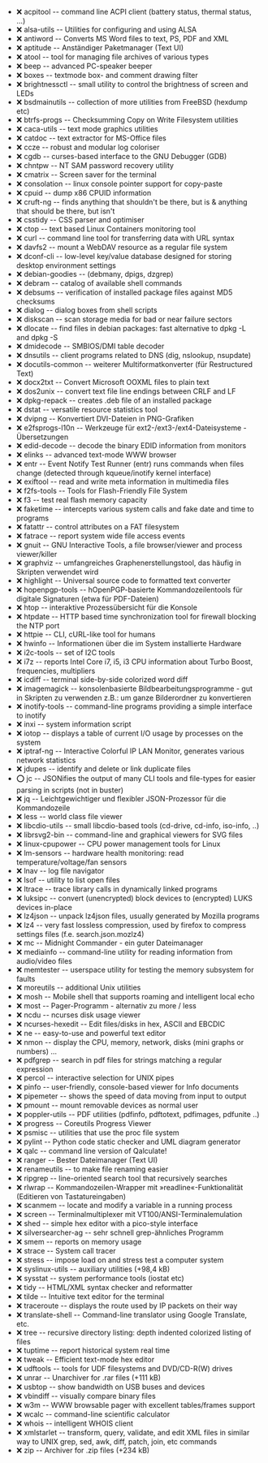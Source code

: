 - :x:  acpitool  --	command line ACPI client (battery status, thermal status, …)
- :x:  alsa-utils  --		Utilities for configuring and using ALSA
- :x:  antiword  --		Converts MS Word files to text, PS, PDF and XML
- :x:  aptitude  --	Anständiger Paketmanager (Text UI)
- :x:  atool  --		tool for managing file archives of various types
- :x:  beep  --		advanced PC-speaker beeper
- :x:  boxes  --	textmode box- and comment drawing filter
- :x:  brightnessctl  --		small utility to control the brightness of screen and LEDs
- :x:  bsdmainutils  --	collection of more utilities from FreeBSD (hexdump etc)
- :x:  btrfs-progs  --		Checksumming Copy on Write Filesystem utilities
- :x:  caca-utils  --	text mode graphics utilities
- :x:  catdoc  --	text extractor for MS-Office files
- :x:  ccze  --		robust and modular log coloriser
- :x:  cgdb  --	curses-based interface to the GNU Debugger (GDB)
- :x:  chntpw  --		NT SAM password recovery utility
- :x:  cmatrix  --	Screen saver for the terminal
- :x:  consolation  --		linux console pointer support for copy-paste
- :x:  cpuid  --		dump x86 CPUID information
- :x:  cruft-ng  --		finds anything that shouldn't be there, but is & anything that should be there, but isn't
- :x:  csstidy  --	CSS parser and optimiser
- :x:  ctop  --	text based Linux Containers monitoring tool
- :x:  curl  --		command line tool for transferring data with URL syntax
- :x:  davfs2  --		mount a WebDAV resource as a regular file system
- :x:  dconf-cli  --		low-level key/value database designed for storing desktop environment settings
- :x:  debian-goodies  --	(debmany, dpigs, dzgrep)
- :x:  debram  --		catalog of available shell commands
- :x:  debsums  --	verification of installed package files against MD5 checksums
- :x:  dialog  --		dialog boxes from shell scripts
- :x:  diskscan  --	scan storage media for bad or near failure sectors
- :x:  dlocate  --	find files in debian packages: fast alternative to dpkg -L and dpkg -S
- :x:  dmidecode  --		SMBIOS/DMI table decoder
- :x:  dnsutils  --		client programs related to DNS (dig, nslookup, nsupdate)
- :x:  docutils-common  -- weiterer Multiformatkonverter (für Restructured Text)
- :x:  docx2txt  --		Convert Microsoft OOXML files to plain text
- :x:  dos2unix  --	convert text file line endings between CRLF and LF
- :x:  dpkg-repack  --	creates .deb file of an installed package
- :x:  dstat  --	versatile resource statistics tool
- :x:  dvipng  --	Konvertiert DVI-Dateien in PNG-Grafiken
- :x:  e2fsprogs-l10n  --	Werkzeuge für ext2-/ext3-/ext4-Dateisysteme - Übersetzungen
- :x:  edid-decode  --		decode the binary EDID information from monitors
- :x:  elinks  --	advanced text-mode WWW browser
- :x:  entr  --		Event Notify Test Runner (entr) runs commands when files change (detected through kqueue/inotify kernel interface)
- :x:  exiftool  --		read and write meta information in multimedia files
- :x:  f2fs-tools  --		Tools for Flash-Friendly File System
- :x:  f3  --	test real flash memory capacity
- :x:  faketime  --		intercepts various system calls and fake date and time to programs
- :x:  fatattr  --		control attributes on a FAT filesystem
- :x:  fatrace  --	report system wide file access events
- :x:  gnuit  --	GNU Interactive Tools, a file browser/viewer and process viewer/killer
- :x:  graphviz  --	umfangreiches Graphenerstellungstool, das häufig in Skripten verwendet wird
- :x:  highlight  --		Universal source code to formatted text converter
- :x:  hopenpgp-tools  -- hOpenPGP-basierte Kommandozeilentools für digitale Signaturen (etwa für PDF-Dateien)
- :x:  htop  -- interaktive Prozessübersicht für die Konsole
- :x:  htpdate  --		HTTP based time synchronization tool for firewall blocking the NTP port
- :x:  httpie  --		CLI, cURL-like tool for humans
- :x:  hwinfo  --		Informationen über die im System installierte Hardware
- :x:  i2c-tools  --		set of I2C tools
- :x:  i7z  --		reports Intel Core i7, i5, i3 CPU information about Turbo Boost, frequencies, multipliers
- :x:  icdiff  --	terminal side-by-side colorized word diff
- :x:  imagemagick  --	konsolenbasierte Bildbearbeitungsprogramme - gut in Skripten zu verwenden z.B.: um ganze Bilderordner zu konvertieren
- :x:  inotify-tools  --		command-line programs providing a simple interface to inotify
- :x:  inxi  --		system information script
- :x:  iotop  --	displays a table of current I/O usage by processes on the system
- :x:  iptraf-ng  --	Interactive Colorful IP LAN Monitor, generates various network statistics
- :x:  jdupes  --	identify and delete or link duplicate files
- :o:  jc  --	JSONifies the output of many CLI tools and file-types for easier parsing in scripts (not in buster)
- :x:  jq  --	Leichtgewichtiger und flexibler JSON-Prozessor für die Kommandozeile
- :x:  less  --		world class file viewer
- :x:  libcdio-utils  --		small libcdio-based tools (cd-drive, cd-info, iso-info, ..)
- :x:  librsvg2-bin  --	command-line and graphical viewers for SVG files
- :x:  linux-cpupower  --		CPU power management tools for Linux
- :x:  lm-sensors  --	hardware health monitoring: read temperature/voltage/fan sensors
- :x:  lnav  --		log file navigator
- :x:  lsof  --		utility to list open files
- :x:  ltrace  --	trace library calls in dynamically linked programs
- :x:  luksipc  --		convert (unencrypted) block devices to (encrypted) LUKS devices in-place
- :x:  lz4json  --		unpack lz4json files, usually generated by Mozilla programs
- :x:  lz4  --		very fast lossless compression, used by firefox to compress settings files (f.e. search.json.mozlz4)
- :x:  mc  --		Midnight Commander - ein guter Dateimanager
- :x:  mediainfo  --		command-line utility for reading information from audio/video files
- :x:  memtester  --		userspace utility for testing the memory subsystem for faults
- :x:  moreutils  --	additional Unix utilities
- :x:  mosh  --		Mobile shell that supports roaming and intelligent local echo
- :x:  most  --		Pager-Programm - alternativ zu more / less
- :x:  ncdu  --		ncurses disk usage viewer
- :x:  ncurses-hexedit  --	Edit files/disks in hex, ASCII and EBCDIC
- :x:  ne  --	easy-to-use and powerful text editor
- :x:  nmon  --		display the CPU, memory, network, disks (mini graphs or numbers) …
- :x:  pdfgrep  --	search in pdf files for strings matching a regular expression
- :x:  percol  --		interactive selection for UNIX pipes
- :x:  pinfo  --		user-friendly, console-based viewer for Info documents
- :x:  pipemeter  --	shows the speed of data moving from input to output
- :x:  pmount  --		mount removable devices as normal user
- :x:  poppler-utils  --	PDF utilities (pdfinfo, pdftotext, pdfimages, pdfunite ..)
- :x:  progress  --		Coreutils Progress Viewer
- :x:  psmisc  --		utilities that use the proc file system
- :x:  pylint  --	Python code static checker and UML diagram generator
- :x:  qalc  --			command line version of Qalculate!
- :x:  ranger  --	Bester Dateimanager (Text UI)
- :x:  renameutils  --	to make file renaming easier
- :x:  ripgrep  --	line-oriented search tool that recursively searches
- :x:  rlwrap  --	Kommandozeilen-Wrapper mit »readline«-Funktionalität (Editieren von Tastatureingaben)
- :x:  scanmem  --	locate and modify a variable in a running process
- :x:  screen  --	Terminalmultiplexer mit VT100/ANSI-Terminalemulation
- :x:  shed  --	simple hex editor with a pico-style interface
- :x:  silversearcher-ag  -- sehr schnell grep-ähnliches Programm
- :x:  smem  --		reports on memory usage
- :x:  strace  --	System call tracer
- :x:  stress  --		impose load on and stress test a computer system
- :x:  syslinux-utils  --		auxiliary utilities (+98,4 kB)
- :x:  sysstat  --		system performance tools (iostat etc)
- :x:  tidy  --	HTML/XML syntax checker and reformatter
- :x:  tilde  --	Intuitive text editor for the terminal
- :x:  traceroute  --	displays the route used by IP packets on their way
- :x:  translate-shell  --	Command-line translator using Google Translate, etc.
- :x:  tree  --		recursive directory listing: depth indented colorized listing of files
- :x:  tuptime  --		report historical system real time
- :x:  tweak  --	Efficient text-mode hex editor
- :x:  udftools  --		tools for UDF filesystems and DVD/CD-R(W) drives
- :x:  unrar  --		Unarchiver for .rar files (+111 kB)
- :x:  usbtop  --	show bandwidth on USB buses and devices
- :x:  vbindiff  --	visually compare binary files
- :x:  w3m  --		WWW browsable pager with excellent tables/frames support
- :x:  wcalc  --	command-line scientific calculator
- :x:  whois  --		intelligent WHOIS client
- :x:  xmlstarlet  --	transform, query, validate, and edit XML files in similar way to UNIX grep, sed, awk, diff, patch, join, etc commands
- :x:  zip  --		Archiver for .zip files (+234 kB)
